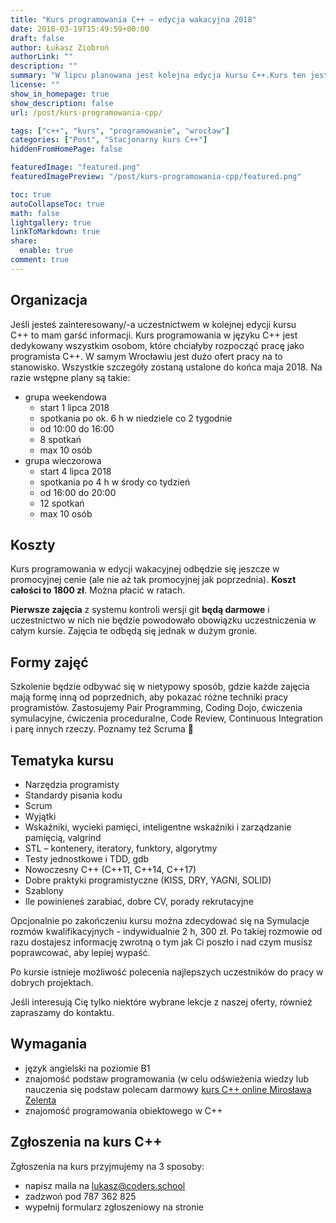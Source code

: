 ```yaml
---
title: "Kurs programowania C++ – edycja wakacyjna 2018"
date: 2018-03-19T15:49:59+00:00
draft: false
author: Łukasz Ziobroń
authorLink: ""
description: ""
summary: "W lipcu planowana jest kolejna edycja kursu C++.Kurs ten jest dedykowany wszystkim osobom, które chciałyby rozpocząć pracę jako programista C++."
license: ""
show_in_homepage: true
show_description: false
url: /post/kurs-programowania-cpp/

tags: ["c++", "kurs", "programowanie", "wrocław"]
categories: ["Post", "Stacjonarny kurs C++"]
hiddenFromHomePage: false

featuredImage: "featured.png"
featuredImagePreview: "/post/kurs-programowania-cpp/featured.png"

toc: true
autoCollapseToc: true
math: false
lightgallery: true
linkToMarkdown: true
share:
  enable: true
comment: true
---
```


## Organizacja

Jeśli jesteś zainteresowany/-a uczestnictwem w kolejnej edycji kursu C++ to mam garść informacji. Kurs programowania w języku C++ jest dedykowany wszystkim osobom, które chciałyby rozpocząć pracę jako programista C++. W samym Wrocławiu jest dużo ofert pracy na to stanowisko. Wszystkie szczegóły zostaną ustalone do końca maja 2018. Na razie wstępne plany są takie:

* grupa weekendowa
  * start 1 lipca 2018
  * spotkania po ok. 6 h w niedziele co 2 tygodnie
  * od 10:00 do 16:00
  * 8 spotkań
  * max 10 osób
* grupa wieczorowa
  * start 4 lipca 2018
  * spotkania po 4 h w środy co tydzień
  * od 16:00 do 20:00
  * 12 spotkań
  * max 10 osób

## Koszty

Kurs programowania w edycji wakacyjnej odbędzie się jeszcze w promocyjnej cenie (ale nie aż tak promocyjnej jak poprzednia). **Koszt całości to 1800 zł**. Można płacić w ratach.

**Pierwsze zajęcia** z systemu kontroli wersji git **będą darmowe** i uczestnictwo w nich nie będzie powodowało obowiązku uczestniczenia w całym kursie. Zajęcia te odbędą się jednak w dużym gronie.

## Formy zajęć

Szkolenie będzie odbywać się w nietypowy sposób, gdzie każde zajęcia mają formę inną od poprzednich, aby pokazać różne techniki pracy programistów. Zastosujemy Pair Programming, Coding Dojo, ćwiczenia symulacyjne, ćwiczenia proceduralne, Code Review, Continuous Integration i parę innych rzeczy. Poznamy też Scruma 🙂

## Tematyka kursu

* Narzędzia programisty
* Standardy pisania kodu
* Scrum
* Wyjątki
* Wskaźniki, wycieki pamięci, inteligentne wskaźniki i zarządzanie pamięcią, valgrind
* STL – kontenery, iteratory, funktory, algorytmy
* Testy jednostkowe i TDD, gdb
* Nowoczesny C++ (C++11, C++14, C++17)
* Dobre praktyki programistyczne (KISS, DRY, YAGNI, SOLID)
* Szablony
* Ile powinieneś zarabiać, dobre CV, porady rekrutacyjne

Opcjonalnie po zakończeniu kursu można zdecydować się na Symulacje rozmów kwalifikacyjnych - indywidualnie 2 h, 300 zł. Po takiej rozmowie od razu dostajesz informację zwrotną o tym jak Ci poszło i nad czym musisz poprawcować, aby lepiej wypaść.

Po kursie istnieje możliwość polecenia najlepszych uczestników do pracy w dobrych projektach.

Jeśli interesują Cię tylko niektóre wybrane lekcje z naszej oferty, również zapraszamy do kontaktu.

## Wymagania

* język angielski na poziomie B1
* znajomość podstaw programowania (w celu odświeżenia wiedzy lub nauczenia się podstaw polecam darmowy [kurs C++ online Mirosława Zelenta](http://miroslawzelent.pl/kurs-c++/)
* znajomość programowania obiektowego w C++

## Zgłoszenia na kurs C++

Zgłoszenia na kurs przyjmujemy na 3 sposoby:

* napisz maila na <lukasz@coders.school>
* zadzwoń pod 787 362 825
* wypełnij formularz zgłoszeniowy na stronie
